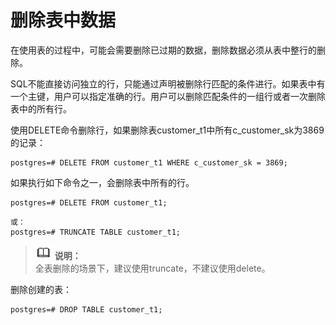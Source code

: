 # 删除表中数据<a name="ZH-CN_TOPIC_0242370189"></a>

在使用表的过程中，可能会需要删除已过期的数据，删除数据必须从表中整行的删除。

SQL不能直接访问独立的行，只能通过声明被删除行匹配的条件进行。如果表中有一个主键，用户可以指定准确的行。用户可以删除匹配条件的一组行或者一次删除表中的所有行。

使用DELETE命令删除行，如果删除表customer\_t1中所有c\_customer\_sk为3869的记录：

```
postgres=# DELETE FROM customer_t1 WHERE c_customer_sk = 3869;
```

如果执行如下命令之一，会删除表中所有的行。

```
postgres=# DELETE FROM customer_t1;
```

```
或：
postgres=# TRUNCATE TABLE customer_t1;
```

>![](public_sys-resources/icon-note.gif) **说明：**   
>全表删除的场景下，建议使用truncate，不建议使用delete。  

删除创建的表：

```
postgres=# DROP TABLE customer_t1;
```

